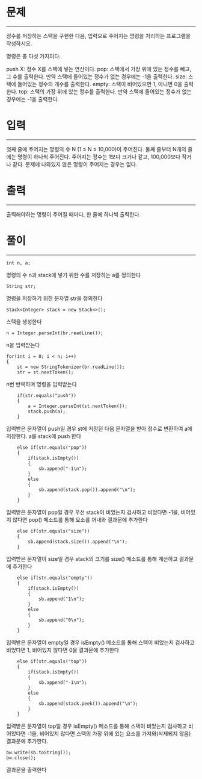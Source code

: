 # 문제

---

정수를 저장하는 스택을 구현한 다음, 입력으로 주어지는 명령을 처리하는 프로그램을 작성하시오.

명령은 총 다섯 가지이다.

push X: 정수 X를 스택에 넣는 연산이다.
pop: 스택에서 가장 위에 있는 정수를 빼고, 그 수를 출력한다. 만약 스택에 들어있는 정수가 없는 경우에는 -1을 출력한다.
size: 스택에 들어있는 정수의 개수를 출력한다.
empty: 스택이 비어있으면 1, 아니면 0을 출력한다.
top: 스택의 가장 위에 있는 정수를 출력한다. 만약 스택에 들어있는 정수가 없는 경우에는 -1을 출력한다.

# 입력

---

첫째 줄에 주어지는 명령의 수 N (1 ≤ N ≤ 10,000)이 주어진다. 둘째 줄부터 N개의 줄에는 명령이 하나씩 주어진다. 주어지는 정수는 1보다 크거나 같고, 100,000보다 작거나 같다. 문제에 나와있지 않은 명령이 주어지는 경우는 없다.

# 출력

---

출력해야하는 명령이 주어질 때마다, 한 줄에 하나씩 출력한다.

# 풀이

---

    int n, a;

명령의 수 n과 stack에 넣기 위한 수를 저장하는 a를 정의한다

    String str;

명령을 저장하기 위한 문자열 str을 정의한다

    Stack<Integer> stack = new Stack<>();

스택을 생성한다

    n = Integer.parseInt(br.readLine());

n을 입력받는다

    for(int i = 0; i < n; i++)
    {
        st = new StringTokenizer(br.readLine());
        str = st.nextToken();

n번 반복하며 명령을 입력받는다

        if(str.equals("push"))
        {
            a = Integer.parseInt(st.nextToken());
            stack.push(a);
        }

입력받은 문자열이 push일 경우 st에 저장된 다음 문자열을 받아 정수로 변환하여 a에 저장한다.
a를 stack에 push 한다

        else if(str.equals("pop"))
        {
            if(stack.isEmpty())
            {
                sb.append("-1\n");
            }
            else
            {
                sb.append(stack.pop()).append("\n");
            }
        }

입력받은 문자열이 pop일 경우 우선 stack이 비었는지 검사하고 비었다면 -1을, 비어있지 않다면
pop() 메소드를 통해 요소를 꺼내와 결과문에 추가한다

        else if(str.equals("size"))
        {
            sb.append(stack.size()).append("\n");
        }

입력받은 문자열이 size일 경우 stack의 크기를 size() 메소드를 통해 계산하고 결과문에 추가한다

        else if(str.equals("empty"))
        {
            if(stack.isEmpty())
            {
                sb.append("1\n");
            }
            else
            {
                sb.append("0\n");
            }
        }

입력받은 문자열이 empty일 경우 isEmpty() 메소드를 통해 스택이 비었는지 검사하고 비었다면 1, 비어있지 않다면 0을 결과문에 추가한다

        else if(str.equals("top"))
        {
            if(stack.isEmpty())
            {
                sb.append("-1\n");
            }
            else
            {
                sb.append(stack.peek()).append("\n");
            }
        }

입력받은 문자열이 top일 경우 isEmpty() 메소드를 통해 스택이 비었는지 검사하고 비어있다면 -1을, 비어있지 않다면
스택의 가장 위에 있는 요소를 가져와(삭제되지 않음) 결과문에 추가한다.

    bw.write(sb.toString());
    bw.close();

결과문을 출력한다